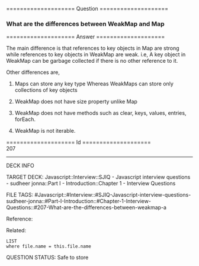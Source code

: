 ==================== Question ====================  

### What are the differences between WeakMap and Map  

==================== Answer ====================  

The main difference is that references to key objects in Map are strong while references to key objects in WeakMap are weak. i.e, A key object in WeakMap can be garbage collected if there is no other reference to it.

Other differences are,

1. Maps can store any key type Whereas WeakMaps can store only collections of key objects

2. WeakMap does not have size property unlike Map

3. WeakMap does not have methods such as clear, keys, values, entries, forEach.

4. WeakMap is not iterable.

==================== Id ====================  
207

---

DECK INFO

TARGET DECK: Javascript::Interview::SJIQ - Javascript interview questions - sudheer jonna::Part I - Introduction::Chapter 1 - Interview Questions

FILE TAGS: #Javascript::#Interview::#SJIQ-Javascript-interview-questions-sudheer-jonna::#Part-I-Introduction::#Chapter-1-Interview-Questions::#207-What-are-the-differences-between-weakmap-a

Reference:

Related:

```dataview
LIST
where file.name = this.file.name
```

QUESTION STATUS: Safe to store
